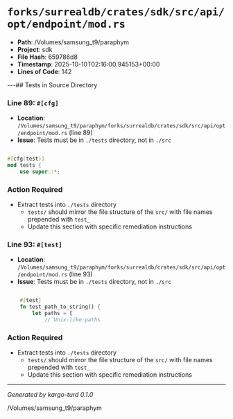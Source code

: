 # `forks/surrealdb/crates/sdk/src/api/opt/endpoint/mod.rs`

- **Path**: /Volumes/samsung_t9/paraphym
- **Project**: sdk
- **File Hash**: 659786d8  
- **Timestamp**: 2025-10-10T02:16:00.945153+00:00  
- **Lines of Code**: 142

---## Tests in Source Directory


### Line 89: `#[cfg]`

- **Location**: `/Volumes/samsung_t9/paraphym/forks/surrealdb/crates/sdk/src/api/opt/endpoint/mod.rs` (line 89)
- **Issue**: Tests must be in `./tests` directory, not in `./src`

```rust

#[cfg(test)]
mod tests {
	use super::*;

```

### Action Required

- Extract tests into `./tests` directory
  - `tests/` should mirror the file structure of the `src/` with file names prepended with `test_`
  - Update this section with specific remediation instructions
  


### Line 93: `#[test]`

- **Location**: `/Volumes/samsung_t9/paraphym/forks/surrealdb/crates/sdk/src/api/opt/endpoint/mod.rs` (line 93)
- **Issue**: Tests must be in `./tests` directory, not in `./src`

```rust

	#[test]
	fn test_path_to_string() {
		let paths = [
			// Unix-like paths
```

### Action Required

- Extract tests into `./tests` directory
  - `tests/` should mirror the file structure of the `src/` with file names prepended with `test_`
  - Update this section with specific remediation instructions
  

---

*Generated by kargo-turd 0.1.0*

/Volumes/samsung_t9/paraphym